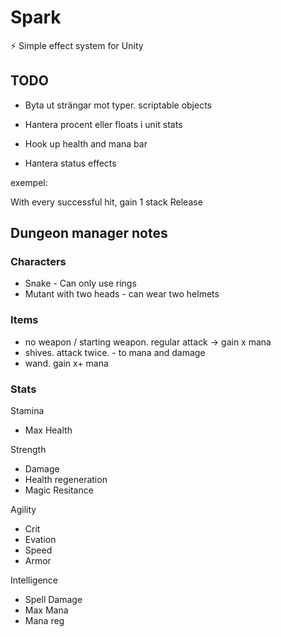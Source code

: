 # Spark
⚡️ Simple effect system for Unity

## TODO

* Byta ut strängar mot typer. scriptable objects
* Hantera procent eller floats i unit stats
* Hook up health and mana bar

* Hantera status effects

exempel:

With every successful hit, gain 1 stack
Release




## Dungeon manager notes

### Characters
* Snake - Can only use rings
* Mutant with two heads - can wear two helmets

### Items
* no weapon / starting weapon. regular attack -> gain x mana
* shives. attack twice. - to mana and damage
* wand. gain x+ mana

### Stats

Stamina
- Max Health

Strength
- Damage
- Health regeneration
- Magic Resitance

Agility
- Crit
- Evation
- Speed
- Armor

Intelligence
- Spell Damage
- Max Mana
- Mana reg
